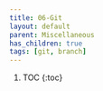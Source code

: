 ```yaml
---
title: 06-Git
layout: default
parent: Miscellaneous
has_children: true
tags: [git, branch]
---
```

 
 1. TOC
{:toc}


